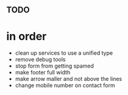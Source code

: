 
## TODO
# in order
- clean up services to use a unified type 
- remove debug tools
- stop form from getting spamed
- make footer full width
- make arrow maller and not above the lines
- change mobile number on contact form